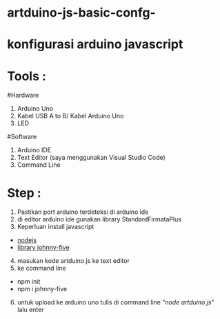 # artduino-js-basic-confg-
# konfigurasi arduino javascript

# Tools :
#Hardware
1. Arduino Uno
2. Kabel USB A to B/ Kabel Arduino Uno
3. LED 

#Software
1. Arduino IDE
2. Text Editor (saya menggunakan Visual Studio Code)
3. Command Line

# Step :

1. Pastikan port arduino terdeteksi di arduino ide
2. di editor arduino ide gunakan library StandardFirmataPlus
3. Keperluan install javascript
  - [nodejs](https://nodejs.org/en/ "Keperluan NPM")
  - [library johnny-five](http://johnny-five.io/ "Library Johnny-Five")
4. masukan kode artduino.js ke text editor 
5. ke command line
  - npm init
  - npm i johnny-five
6. untuk upload ke arduino uno tulis di command line "_node artduino.js_" lalu enter

